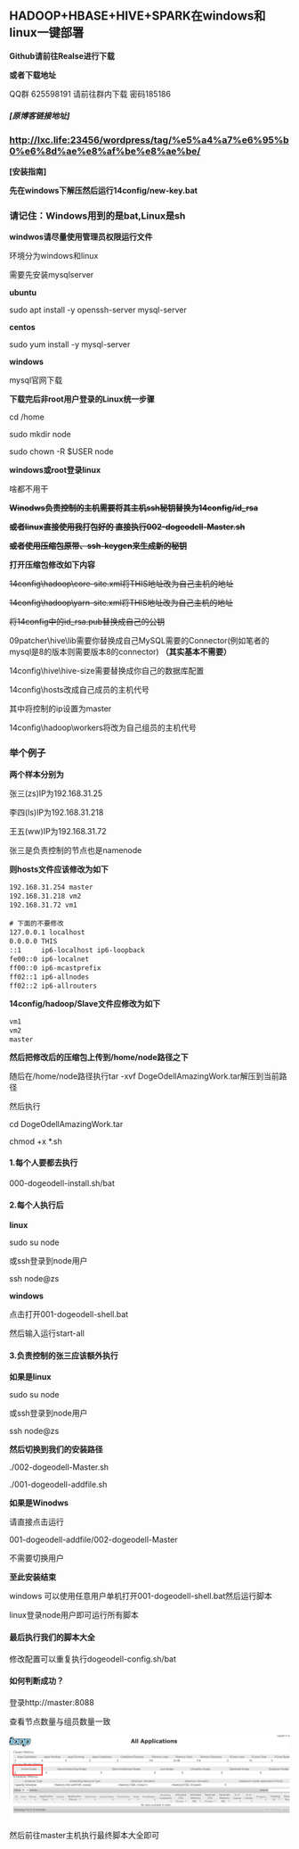 ## HADOOP+HBASE+HIVE+SPARK在windows和linux一键部署

**Github请前往Realse进行下载**

**或者下载地址**

QQ群 625598191 请前往群内下载 密码185186



##### **[原博客链接地址]**

### http://lxc.life:23456/wordpress/tag/%e5%a4%a7%e6%95%b0%e6%8d%ae%e8%af%be%e8%ae%be/



**[安装指南]**

**先在windows下解压然后运行14config/new-key.bat**



### 请记住：Windows用到的是bat,Linux是sh

**windwos请尽量使用管理员权限运行文件**

环境分为windows和linux

需要先安装mysqlserver

**ubuntu**

sudo apt install -y openssh-server mysql-server

**centos**

sudo yum install -y mysql-server

**windows**

mysql官网下载



**下载完后非root用户登录的Linux统一步骤**

cd /home

sudo mkdir node

sudo chown -R $USER node



**windows或root登录linux**

啥都不用干



~~**Winodws负责控制的主机需要将其主机ssh秘钥替换为14config/id_rsa**~~

~~**或者linux直接使用我打包好的 直接执行002-dogeodell-Master.sh**~~



~~**或者使用压缩包原带、ssh-keygen来生成新的秘钥**~~



**打开压缩包修改如下内容**

~~14config\hadoop\core-site.xml将THIS地址改为自己主机的地址~~

~~14config\hadoop\yarn-site.xml将THIS地址改为自己主机的地址~~

~~将14config中的id_rsa.pub替换成自己的公钥~~

09patcher\hive\lib需要你替换成自己MySQL需要的Connector(例如笔者的mysql是8的版本则需要版本8的connector) **（其实基本不需要）**

14config\hive\hive-size需要替换成你自己的数据库配置

14config\hosts改成自己成员的主机代号

其中将控制的ip设置为master

14config\hadoop\workers将改为自己组员的主机代号



### **举个例子**

**两个样本分别为**

张三(zs)IP为192.168.31.25

李四(ls)IP为192.168.31.218

王五(ww)IP为192.168.31.72

张三是负责控制的节点也是namenode

**则hosts文件应该修改为如下**

```
192.168.31.254 master
192.168.31.218 vm2
192.168.31.72 vm1

# 下面的不要修改
127.0.0.1 localhost
0.0.0.0 THIS
::1     ip6-localhost ip6-loopback
fe00::0 ip6-localnet
ff00::0 ip6-mcastprefix
ff02::1 ip6-allnodes
ff02::2 ip6-allrouters
```

**14config/hadoop/Slave文件应修改为如下**

```
vm1
vm2
master
```

**然后把修改后的压缩包上传到/home/node路径之下**

随后在/home/node路径执行tar -xvf DogeOdellAmazingWork.tar解压到当前路径

然后执行

cd DogeOdellAmazingWork.tar

chmod +x *.sh



#### **1.每个人要都去执行**

000-dogeodell-install.sh/bat



#### **2.每个人执行后**

**linux**

sudo su node

或ssh登录到node用户

ssh node@zs



**windows**

点击打开001-dogeodell-shell.bat

然后输入运行start-all



#### **3.负责控制的张三应该额外执行**

**如果是linux**

sudo su node

或ssh登录到node用户

ssh node@zs

**然后切换到我们的安装路径**

./002-dogeodell-Master.sh

./001-dogeodell-addfile.sh



**如果是Winodws**

请直接点击运行

001-dogeodell-addfile/002-dogeodell-Master

不需要切换用户



**至此安装结束**

windows 可以使用任意用户单机打开001-dogeodell-shell.bat然后运行脚本

linux登录node用户即可运行所有脚本



#### **最后执行我们的脚本大全**

修改配置可以重复执行dogeodell-config.sh/bat





#### **如何判断成功？**

登录http://master:8088

查看节点数量与组员数量一致

![success](success.png)

然后前往master主机执行最终脚本大全即可
